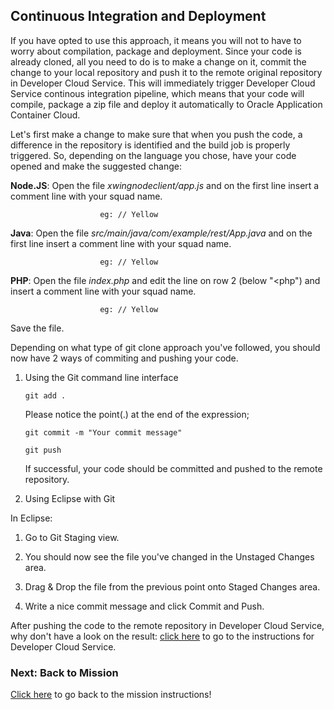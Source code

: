 ## Continuous Integration and Deployment ##

If you have opted to use this approach, it means you will not to have to worry about compilation, package and deployment.
Since your code is already cloned, all you need to do is to make a change on it, commit the change to your local repository and push it to the remote original repository in Developer Cloud Service. This will immediately trigger Developer Cloud Service continous integration pipeline, which means that your code will compile, package a zip file and deploy it automatically to Oracle Application Container Cloud.

Let's first make a change to make sure that when you push the code, a difference in the repository is identified and the build job is properly triggered.
So, depending on the language you chose, have your code opened and make the suggested change:

 **Node.JS**: Open the file *xwingnodeclient/app.js* and on the first line insert a comment line with your squad name.

                        eg: // Yellow

 **Java**: Open the file *src/main/java/com/example/rest/App.java* and on the first line insert a comment line with your squad name.

                        eg: // Yellow

 **PHP**: Open the file *index.php* and edit the line on row 2 (below "<php") and insert a comment line with your squad name.

                        eg: // Yellow
<!--
+ Ruby: Ruby and bundler gem installed

 **Ruby**: Open the file *xwingrubyclient/app.rb* and on the first line insert a comment line with your squad name.

                        eg: # Yellow
-->
Save the file.

Depending on what type of git clone approach you've followed, you should now have 2 ways of commiting and pushing your code.

1. Using the Git command line interface

       git add .

   Please notice the point(.) at the end of the expression;

       git commit -m "Your commit message"

       git push

   If successful, your code should be committed and pushed to the remote repository.


2. Using Eclipse with Git

  In Eclipse:
  1. Go to Git Staging view.

  2. You should now see the file you've changed in the Unstaged Changes area.

  3. Drag & Drop the file from the previous point onto Staged Changes area.

  4. Write a nice commit message and click Commit and Push.

After pushing the code to the remote repository in Developer Cloud Service, why don't have a look on the result:
[click here](../devcs.md) to go to the instructions for Developer Cloud Service.

### Next: Back to Mission ###

[Click here](../missions/deploy.md) to go back to the mission instructions!

